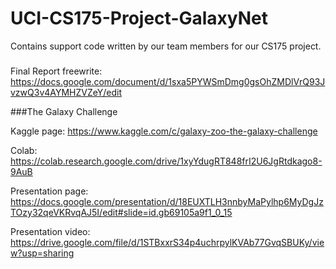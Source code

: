 # UCI-CS175-Project-GalaxyNet
Contains support code written by our team members for our CS175 project.

### 
Final Report freewrite:
https://docs.google.com/document/d/1sxa5PYWSmDmg0gsOhZMDlVrQ93JvzwQ3v4AYMHZVZeY/edit



###The Galaxy Challenge

Kaggle page:
https://www.kaggle.com/c/galaxy-zoo-the-galaxy-challenge

Colab:
https://colab.research.google.com/drive/1xyYdugRT848frI2U6JgRtdkago8-9AuB

Presentation page:
https://docs.google.com/presentation/d/18EUXTLH3nnbyMaPylhp6MyDgJzTOzy32qeVKRvqAJ5I/edit#slide=id.gb69105a9f1_0_15

Presentation video:
https://drive.google.com/file/d/1STBxxrS34p4uchrpylKVAb77GvqSBUKy/view?usp=sharing




